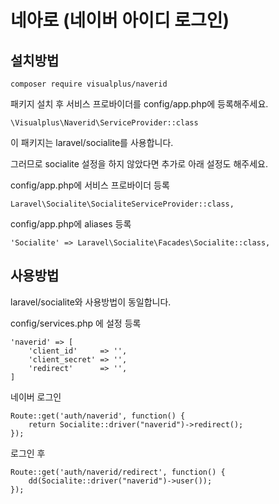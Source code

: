 # 네아로 (네이버 아이디 로그인)

## 설치방법

```
composer require visualplus/naverid
```

패키지 설치 후 서비스 프로바이더를 config/app.php에 등록해주세요.

```
\Visualplus\Naverid\ServiceProvider::class
```

이 패키지는 laravel/socialite를 사용합니다.

그러므로 socialite 설정을 하지 않았다면 추가로 아래 설정도 해주세요.

config/app.php에 서비스 프로바이더 등록
```
Laravel\Socialite\SocialiteServiceProvider::class,
```

config/app.php에 aliases 등록
```
'Socialite' => Laravel\Socialite\Facades\Socialite::class,
```

## 사용방법

laravel/socialite와 사용방법이 동일합니다.

config/services.php 에 설정 등록

```
'naverid' => [
	'client_id'		=> '',
	'client_secret' => '',
	'redirect'		=> '',
]
```

네이버 로그인
```
Route::get('auth/naverid', function() {
	return Socialite::driver("naverid")->redirect();
});
```

로그인 후
```
Route::get('auth/naverid/redirect', function() {
	dd(Socialite::driver("naverid")->user());
});
```